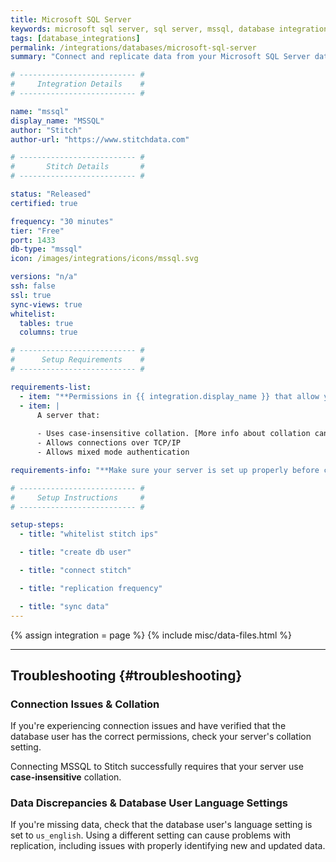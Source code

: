 ```yaml
---
title: Microsoft SQL Server
keywords: microsoft sql server, sql server, mssql, database integration, etl mssql, mssql etl, sql server etl
tags: [database_integrations]
permalink: /integrations/databases/microsoft-sql-server
summary: "Connect and replicate data from your Microsoft SQL Server database using Stitch's MSSQL integration."

# -------------------------- #
#     Integration Details    #
# -------------------------- #

name: "mssql"
display_name: "MSSQL"
author: "Stitch"
author-url: "https://www.stitchdata.com"

# -------------------------- #
#       Stitch Details       #
# -------------------------- #

status: "Released"
certified: true

frequency: "30 minutes"
tier: "Free"
port: 1433
db-type: "mssql"
icon: /images/integrations/icons/mssql.svg

versions: "n/a"
ssh: false
ssl: true
sync-views: true
whitelist:
  tables: true
  columns: true

# -------------------------- #
#      Setup Requirements    #
# -------------------------- #

requirements-list:
  - item: "**Permissions in {{ integration.display_name }} that allow you to create/manage users.** This is required to create the Stitch database user."
  - item: |
      A server that:
      
      - Uses case-insensitive collation. [More info about collation can be found here in Microsoft's documentation](https://docs.microsoft.com/en-us/sql/relational-databases/collations/collation-and-unicode-support#Collation_Defn).
      - Allows connections over TCP/IP
      - Allows mixed mode authentication

requirements-info: "**Make sure your server is set up properly before continuing**. If you need some help figuring out your hosting details, we recommend looping in a member of your engineering team."

# -------------------------- #
#     Setup Instructions     #
# -------------------------- #

setup-steps:
  - title: "whitelist stitch ips"

  - title: "create db user"

  - title: "connect stitch"

  - title: "replication frequency"

  - title: "sync data"
---
```

{% assign integration = page %}
{% include misc/data-files.html %}

---

## Troubleshooting {#troubleshooting}

### Connection Issues & Collation

If you're experiencing connection issues and have verified that the database user has the correct permissions, check your server's collation setting.

Connecting MSSQL to Stitch successfully requires that your server use **case-insensitive** collation.

### Data Discrepancies & Database User Language Settings

If you're missing data, check that the database user's language setting is set to `us_english`. Using a different setting can cause problems with replication, including issues with properly identifying new and updated data.
